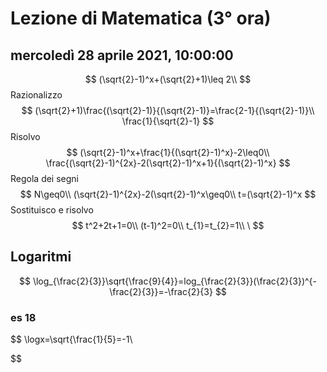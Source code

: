 # Lezione di Matematica (3° ora)

## mercoledì 28 aprile 2021, 10:00:00
$$
(\sqrt{2}-1)^x+(\sqrt{2}+1)\leq 2\\
$$
Razionalizzo
$$
(\sqrt{2}+1)\frac{(\sqrt{2}-1)}{(\sqrt{2}-1)}=\frac{2-1}{(\sqrt{2}-1)}\\
\frac{1}{\sqrt{2}-1}
$$
Risolvo
$$
(\sqrt{2}-1)^x+\frac{1}{(\sqrt{2}-1)^x}-2\leq0\\
\frac{(\sqrt{2}-1)^{2x}-2(\sqrt{2}-1)^x+1}{(\sqrt{2}-1)^x}
$$
Regola dei segni
$$
N\geq0\\
(\sqrt{2}-1)^{2x}-2(\sqrt{2}-1)^x\geq0\\
t=(\sqrt{2}-1)^x
$$
Sostituisco e risolvo
$$
t^2+2t+1=0\\
(t-1)^2=0\\
t_{1}=t_{2}=1\\
\
$$


## Logaritmi
$$
\log_{\frac{2}{3}}\sqrt{\frac{9}{4}}=log_{\frac{2}{3}}(\frac{2}{3})^{-\frac{2}{3}}=-\frac{2}{3}
$$
### es 18
$$
\logx=\sqrt{\frac{1}{5}=-1\\

$$
<!--stackedit_data:
eyJoaXN0b3J5IjpbLTIxODM1MzkzNywtMTA3MDUzNTI0MF19
-->